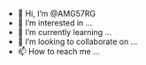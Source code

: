 - 👋 Hi, I’m @AMG57RG
- 👀 I’m interested in ...
- 🌱 I’m currently learning ...
- 💞️ I’m looking to collaborate on ...
- 📫 How to reach me ...

<!---
AMG57RG/AMG57RG is a ✨ special ✨ repository because its `README.md` (this file) appears on your GitHub profile.
You can click the Preview link to take a look at your changes.
--->
